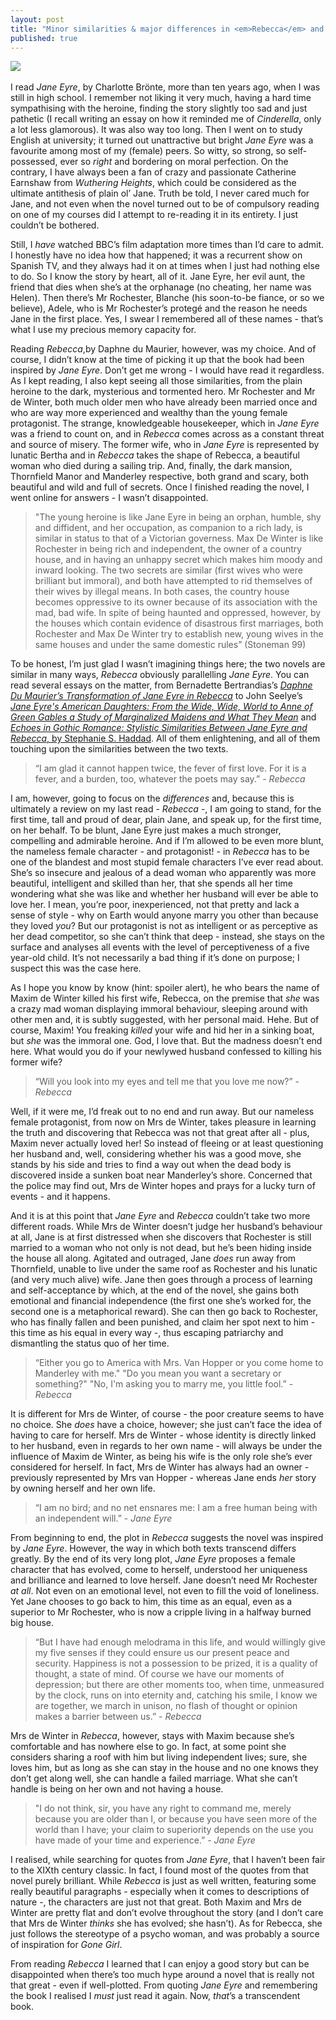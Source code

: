 ```yaml
---
layout: post
title: "Minor similarities & major differences in <em>Rebecca</em> and <em>Jane Eyre</em>"
published: true
---
```



![](http://attpac-website-assets.s3.amazonaws.com/assets/Image/2689.jpg)
<br />
<br />
I read _Jane Eyre_, by Charlotte Brönte, more than ten years ago, when I was still in high school. I remember not liking it very much, having a hard time sympathising with the heroine, finding the story slightly too sad and just pathetic (I recall writing an essay on how it reminded me of _Cinderella_, only a lot less glamorous). It was also way too long. Then I went on to study English at university; it turned out unattractive but bright _Jane Eyre_ was a favourite among most of my (female) peers. So witty, so strong, so self-possessed, ever so _right_ and bordering on moral perfection. On the contrary, I have always been a fan of crazy and passionate Catherine Earnshaw from _Wuthering Heights_, which could be considered as the ultimate antithesis of plain ol’ Jane. Truth be told, I never cared much for Jane, and not even when the novel turned out to be of compulsory reading on one of my courses did I attempt to re-reading it in its entirety. I just couldn’t be bothered.

Still, I _have_ watched BBC’s film adaptation more times than I’d care to admit. I honestly have no idea how that happened; it was a recurrent show on Spanish TV, and they always had it on at times when I just had nothing else to do. So I know the story by heart, all of it. Jane Eyre, her evil aunt, the friend that dies when she’s at the orphanage (no cheating, her name was Helen). Then there’s Mr Rochester, Blanche (his soon-to-be fiance, or so we believe), Adele, who is Mr Rochester’s protegé and the reason he needs Jane in the first place. Yes, I swear I remembered all of these names - that’s what I use my precious memory capacity for.

Reading _Rebecca_,by Daphne du Maurier, however, was my choice. And of course, I didn’t know at the time of picking it up that the book had been inspired by _Jane Eyre_. Don’t get me wrong - I would have read it regardless. As I kept reading, I also kept seeing all those similarities, from the plain heroine to the dark, mysterious and tormented hero. Mr Rochester and Mr de Winter, both much older men who have already been married once and who are way more experienced and wealthy than the young female protagonist. The strange, knowledgeable housekeeper, which in _Jane Eyre_ was a friend to count on, and in _Rebecca_ comes across as a constant threat and source of misery. The former wife, who in _Jane Eyre_ is represented by lunatic Bertha and in _Rebecca_ takes the shape of Rebecca, a beautiful woman who died during a sailing trip. And, finally, the dark mansion, Thornfield Manor and Manderley respective, both grand and scary, both beautiful and wild and full of secrets. Once I finished reading the novel, I went online for answers - I wasn’t disappointed.

>"The young heroine is like Jane Eyre in being an orphan, humble, shy and diffident, and her occupation, as companion to a rich lady, is similar in status to that of a Victorian governess. Max De Winter is like Rochester in being rich and independent, the owner of a country house, and in having an unhappy secret which makes him moody and inward looking. The two secrets are similar (first wives who were brilliant but immoral), and both have attempted to rid themselves of their wives by illegal means. In both cases, the country house becomes oppressive to its owner because of its association with the mad, bad wife. In spite of being haunted and oppressed, however, by the houses which contain evidence of disastrous first marriages, both Rochester and Max De Winter try to establish new, young wives in the same houses and under the same domestic rules” (Stoneman 99)

To be honest, I’m just glad I wasn’t imagining things here; the two novels are similar in many ways, _Rebecca_ obviously parallelling _Jane Eyre_. You can read several essays on the matter, from Bernadette Bertrandias’s <a href="https://lisa.revues.org/1774" target="_blank">_Daphne Du Maurier’s Transformation of Jane Eyre in Rebecca_</a> to John Seelye’s <a href="https://books.google.co.uk/books/about/Jane_Eyre_s_American_Daughters.html?id=boAXCRK9sFEC" target="_blank">_Jane Eyre's American Daughters: From the Wide, Wide, World to Anne of Green Gables a Study of Marginalized Maidens and What They Mean_</a> and <a href="http://www.studentpulse.com/articles/714/echoes-in-gothic-romance-stylistic-similarities-between-jane-eyre-and-rebecca" target="_blank">_Echoes in Gothic Romance: Stylistic Similarities Between Jane Eyre and Rebecca_, by Stephanie S. Haddad</a>. All of them enlightening, and all of them touching upon the similarities between the two texts. 

>“I am glad it cannot happen twice, the fever of first love. For it is a fever, and a burden, too, whatever the poets may say.” - _Rebecca_ 

I am, however, going to focus on the _differences_ and, because this is ultimately a review on my last read - _Rebecca_ -, I am going to stand, for the first time, tall and proud of dear, plain Jane, and speak up, for the first time, on her behalf. To be blunt, Jane Eyre just makes a much stronger, compelling and admirable heroine. And if I’m allowed to be even more blunt, the nameless female character - and protagonist! - in _Rebecca_ has to be one of the blandest and most stupid female characters I’ve ever read about. She’s so insecure and jealous of a dead woman who apparently was more beautiful, intelligent and skilled than her, that she spends all her time wondering what she was like and whether her husband will ever be able to love her. I mean, you’re poor, inexperienced, not that pretty and lack a sense of style - why on Earth would anyone marry you other than because they loved _you_? But our protagonist is not as intelligent or as perceptive as her dead competitor, so she can’t think that deep - instead, she stays on the surface and analyses all events with the level of perceptiveness of a five year-old child. It’s not necessarily a bad thing if it’s done on purpose; I suspect this was the case here.

As I hope you know by know (hint: spoiler alert), he who bears the name of Maxim de Winter killed his first wife, Rebecca, on the premise that _she_ was a crazy mad woman displaying immoral behaviour, sleeping around with other men and, it is subtly suggested, with her personal maid. Hehe. But of course, Maxim! You freaking _killed_ your wife and hid her in a sinking boat, but _she_ was the immoral one. God, I love that. But the madness doesn’t end here. What would you do if your newlywed husband confessed to killing his former wife? 

>“Will you look into my eyes and tell me that you love me now?” - _Rebecca_

Well, if it were me, I’d freak out to no end and run away. But our nameless female protagonist, from now on Mrs de Winter, takes pleasure in learning the truth and discovering that Rebecca was not that great after all - plus, Maxim never actually loved her! So instead of fleeing or at least questioning her husband and, well, considering whether his was a good move, she stands by his side and tries to find a way out when the dead body is discovered inside a sunken boat near Manderley’s shore. Concerned that the police may find out, Mrs de Winter hopes and prays for a lucky turn of events - and it happens. 

And it is at this point that _Jane Eyre_ and _Rebecca_ couldn’t take two more different roads. While Mrs de Winter doesn’t judge her husband’s behaviour at all, Jane is at first distressed when she discovers that Rochester is still married to a woman who not only is not dead, but he’s been hiding inside the house all along. Agitated and outraged, Jane _does_ run away from Thornfield, unable to live under the same roof as Rochester and his lunatic (and very much alive) wife. Jane then goes through a process of learning and self-acceptance by which, at the end of the novel, she gains both emotional and financial independence (the first one she’s worked for, the second one is a metaphorical reward). She can then go back to Rochester, who has finally fallen and been punished, and claim her spot next to him - this time as his equal in every way -, thus escaping patriarchy and dismantling the status quo of her time.

>“Either you go to America with Mrs. Van Hopper or you come home to Manderley with me."
"Do you mean you want a secretary or something?"
"No, I'm asking you to marry me, you little fool.” - _Rebecca_

It is different for Mrs de Winter, of course - the poor creature seems to have no choice. She _does_ have a choice, however; she just can’t face the idea of having to care for herself. Mrs de Winter - whose identity is directly linked to her husband, even in regards to her own name - will always be under the influence of Maxim de Winter, as being his wife is the only role she’s ever considered for herself. In fact, Mrs de Winter has always had an owner - previously represented by Mrs van Hopper - whereas Jane ends _her_ story by owning herself and her own life.

>“I am no bird; and no net ensnares me: I am a free human being with an independent will.” - _Jane Eyre_

From beginning to end, the plot in _Rebecca_ suggests the novel was inspired by _Jane Eyre_. However, the way in which both texts transcend differs greatly. By the end of its very long plot, _Jane Eyre_ proposes a female character that has evolved, come to herself, understood her uniqueness and brilliance and learned to love herself. Jane doesn’t need Mr Rochester _at all_. Not even on an emotional level, not even to fill the void of loneliness. Yet Jane chooses to go back to him, this time as an equal, even as a superior to Mr Rochester, who is now a cripple living in a halfway burned big house. 

>“But I have had enough melodrama in this life, and would willingly give my five senses if they could ensure us our present peace and security. Happiness is not a possession to be prized, it is a quality of thought, a state of mind. Of course we have our moments of depression; but there are other moments too, when time, unmeasured by the clock, runs on into eternity and, catching his smile, I know we are together, we march in unison, no flash of thought or opinion makes a barrier between us.” - _Rebecca_

Mrs de Winter in _Rebecca_, however, stays with Maxim because she’s comfortable and has nowhere else to go. In fact, at some point she considers sharing a roof with him but living independent lives; sure, she loves him, but as long as she can stay in the house and no one knows they don’t get along well, she can handle a failed marriage. What she can’t handle is being on her own and not having a house. 

>"I do not think, sir, you have any right to command me, merely because you are older than I, or because you have seen more of the world than I have; your claim to superiority depends on the use you have made of your time and experience.” - _Jane Eyre_ 

I realised, while searching for quotes from _Jane Eyre_, that I haven’t been fair to the XIXth century classic. In fact, I found most of the quotes from that novel purely brilliant. While _Rebecca_ is just as well written, featuring some really beautiful paragraphs - especially when it comes to descriptions of nature -, the characters are just not that great. Both Maxim and Mrs de Winter are pretty flat and don’t evolve throughout the story (and I don’t care that Mrs de Winter _thinks_ she has evolved; she hasn’t). As for Rebecca, she just follows the stereotype of a psycho woman, and was probably a source of inspiration for _Gone Girl_.  

From reading _Rebecca_ I learned that I can enjoy a good story but can be disappointed when there’s too much hype around a novel that is really not that great - even if well-plotted. From quoting _Jane Eyre_ and remembering the book I realised I _must_ just read it again. Now, _that_’s a transcendent book.
